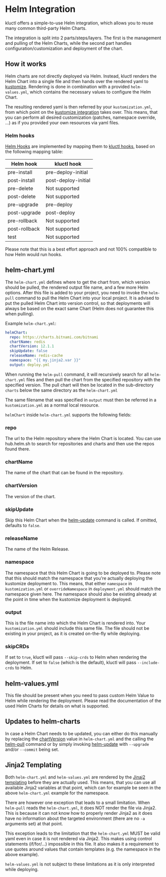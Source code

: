 # Helm Integration

kluctl offers a simple-to-use Helm integration, which allows you to reuse many common third-party Helm Charts.

The integration is split into 2 parts/steps/layers. The first is the management and pulling of the Helm Charts, while
the second part handles configuration/customization and deployment of the chart.

## How it works

Helm charts are not directly deployed via Helm. Instead, kluctl renders the Helm Chart into a single file and then
hands over the rendered yaml to [kustomize](https://kustomize.io/). Rendering is done in combination with a provided
`helm-values.yml`, which contains the necessary values to configure the Helm Chart.

The resulting rendered yaml is then referred by your `kustomization.yml`, from which point on the
[kustomize integration](kustomize-integration.md) takes over. This means, that you can perform all desired
customization (patches, namespace override, ...) as if you provided your own resources via yaml files.

### Helm hooks

[Helm Hooks](https://helm.sh/docs/topics/charts_hooks/) are implemented by mapping them to [kluctl hooks](./hooks.md),
based on the following mapping table:

| Helm hook     | kluctl hook         |
|---------------|---------------------|
| pre-install   | pre-deploy-initial  |
| post-install  | post-deploy-initial |
| pre-delete    | Not supported       |
| post-delete   | Not supported       |
| pre-upgrade   | pre-deploy          |
| post-upgrade  | post-deploy         |
| pre-rollback  | Not supported       |
| post-rollback | Not supported       |
| test          | Not supported       |

Please note that this is a best effort approach and not 100% compatible to how Helm would run hooks. 

## helm-chart.yml

The `helm-chart.yml` defines where to get the chart from, which version should be pulled, the rendered output file name,
and a few more Helm options. After this file is added to your project, you need to invoke the `helm-pull` command
to pull the Helm Chart into your local project. It is advised to put the pulled Helm Chart into version control, so
that deployments will always be based on the exact same Chart (Helm does not guarantee this when pulling).

Example `helm-chart.yml`:

```yaml
helmChart:
  repo: https://charts.bitnami.com/bitnami
  chartName: redis
  chartVersion: 12.1.1
  skipUpdate: false
  releaseName: redis-cache
  namespace: "{{ my.jinja2.var }}"
  output: deploy.yml
```

When running the `helm-pull` command, it will recursively search for all `helm-chart.yml` files and then pull the
chart from the specified repository with the specified version. The pull chart will then be located in the sub-directory
`charts` below the same directory as the `helm-chart.yml`

The same filename that was specified in `output` must then be referred in a `kustomization.yml` as a normal local
resource.

`helmChart` inside `helm-chart.yml` supports the following fields:

### repo
The url to the Helm repository where the Helm Chart is located. You can use hub.helm.sh to search for repositories and
charts and then use the repos found there.

### chartName
The name of the chart that can be found in the repository.

### chartVersion
The version of the chart. 

### skipUpdate
Skip this Helm Chart when the [helm-update](./commands.md#helm-update) command is called. If omitted, defaults to `false`.

### releaseName
The name of the Helm Release.

### namespace
The namespace that this Helm Chart is going to be deployed to. Please note that this should match the namespace
that you're actually deploying the kustomize deployment to. This means, that either `namespace` in `kustomization.yml`
or `overrideNamespace` in `deployment.yml` should match the namespace given here. The namespace should also be existing
already at the point in time when the kustomize deployment is deployed.

### output
This is the file name into which the Helm Chart is rendered into. Your `kustomization.yml` should include this same
file. The file should not be existing in your project, as it is created on-the-fly while deploying.

### skipCRDs
If set to `true`, kluctl will pass `--skip-crds` to Helm when rendering the deployment. If set to `false` (which is
the default), kluctl will pass `--include-crds` to Helm.

## helm-values.yml
This file should be present when you need to pass custom Helm Value to Helm while rendering the deployment. Please
read the documentation of the used Helm Charts for details on what is supported.

## Updates to helm-charts
In case a Helm Chart needs to be updated, you can either do this manually by replacing the [chartVersion](#chartversion)
value in `helm-chart.yml` and the calling the [helm-pull](./commands.md#helm-pull) command or by simply invoking
[helm-update](./commands.md#helm-update) with `--upgrade` and/or `--commit` being set.

## Jinja2 Templating

Both `helm-chart.yml` and `helm-values.yml` are rendered by the [Jinaj2 templating](./jinja2-templating.md) before they
are actually used. This means, that you can use all available Jinja2 variables at that point, which can for example be
seen in the above `helm-chart.yml` example for the namespace.

There are however one exception that leads to a small limitation. When `helm-pull` reads the `helm-chart.yml`, it does
NOT render the file via Jinja2. This is because it can not know how to properly render Jinja2 as it does have no
information about the targeted environment (there are no `-a` arguments set) at that point.

This exception leads to the limitation that the `helm-chart.yml` MUST be valid yaml even in case it is not rendered
via Jinja2. This makes using control statements (if/for/...) impossible in this file. It also makes it a requirement
to use quotes around values that contain templates (e.g. the namespace in the above example).

`helm-values.yml` is not subject to these limitations as it is only interpreted while deploying.
